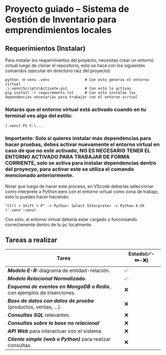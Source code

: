 # Proyecto guiado – Sistema de Gestión de Inventario para emprendimientos locales

## Requerimientos (Instalar)

Para instalar los requerimientos del proyecto, necesitas crear un entorno virtual luego de clonar el repositorio, esto se hace con los siguientes comandos (ejecutar en directorio raíz del proyecto):

```
python -m venv .venv                # Con esto generas el entorno virtual
.\.venv\Scripts\Activate.ps1        # Con esto lo activas
pip install -r requirements.txt     # Con esto instalas las dependencias necesarias para trabajar con el entorno virtual
```

### Notarás que el entorno virtual está activado cuando en tu terminal ves algo del estilo:

```
(.venv) PS C:\...
```

### Importante: Solo si quieres instalar más dependencias para hacer pruebas, debes activar nuevamente el entorno virtual en caso de que no esté activado, NO ES NECESARIO TENER EL ENTORNO ACTIVADO PARA TRABAJAR DE FORMA CORRIENTE, solo se activa para instalar dependencias dentro del proyecyo, para activar este se utiliza el comando mencionado anteriormente.

Notar que luego de hacer este proceso, en VScode deberías seleccionar como interprete a Python pero con el entorno virtual como zona de trabajo, esto lo puedes hacer haciendo:

```
"Ctrl + Shift + P" -> Python: Select Interpreter -> Python X.XX ('.venv':venv)
```

Con esto, el entorno virtual debería estar cargado y funcionando correctamente dentro de tu pc localmente.

## Tareas a realizar

| Tarea                     |Estado(✅-✏️-❌)|
|---------------------------|-------------------|
| ***Modelo E-R:*** diagrama de entidad-relación. |✅|
| ***Modelo Relacional Normalizado.*** |✅|
| ***Esquema de eventos en MongoDB o Redis***, con ejemplos de inserciones. |❌|
| ***Base de datos con datos de prueba*** (productos, ventas, ...). |❌|
| ***Consultas SQL*** relevantes. |❌|
| ***Consultas sobre la base no relacional***|❌|
| ***API Web*** para interactuar con el sistema. |❌|
| ***Cliente simple (web o Python)*** para realizar consultas. |❌|
